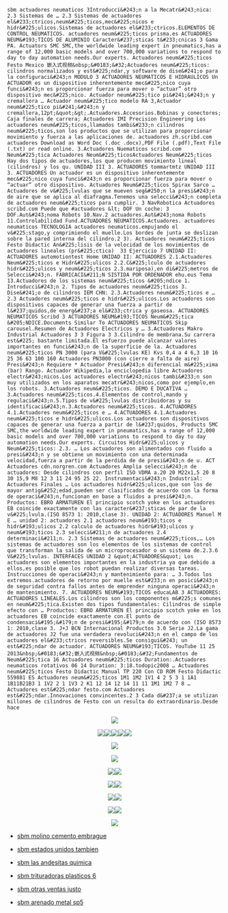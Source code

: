 
```
sbm actuadores neumaticos 3Introducci&#243;n a la Mecatr&#243;nica: 2.3 Sistemas de … 2.3 Sistemas de actuadores el&#233;ctricos,neum&#225;ticos,mec&#225;nicos e hidr&#225;ulicos.Sistemas de actuadores el&#233;ctricos.ELEMENTOS DE CONTROL NEUMATICOS. actuadores neum&#225;ticos prisma.es ACTUADORES NEUM&#193;TICOS DE ALUMINIO Caracter&#237;sticas t&#233;cnicas 3 Gama PA. Actuators SMC SMC,the worldwide leading expert in pneumatics,has a range of 12,000 basic models and over 700,000 variations to respond to day to day automation needs.Our experts. Actuadores neum&#225;ticos Festo Mexico 嵌入式视频&nbsp;&#0183;&#32;Actuadores neum&#225;ticos: cilindros normalizados y est&#225;ndar,y software de dise&#241;o para la configuraci&#243;n MODULO 3 ACTUADORES NEUMATICOS E HIDRAULICOS Un ACTUADOR es un dispositivo inherentemente mec&#225;nico cuya funci&#243;n es proporcionar fuerza para mover o “actuar” otro dispositivo mec&#225;nico. Actuador neum&#225;tico pi&#241;&#243;n y cremallera … Actuador neum&#225;tico modelo RA 3,Actuador neum&#225;tico pi&#241;&#243;n y cremallera,12pt;&quot;&gt;.Actuadores.Accesorios.Bobinas y conectores; Caja finales de carrera; Actuadores IMI Precision Engineering Los actuadores neum&#225;ticos,llamados tambi&#233;n cilindros neum&#225;ticos,son los productos que se utilizan para proporcionar movimiento y fuerza a las aplicaciones de. actuadores zh.scribd.com actuadores Download as Word Doc (.doc .docx),PDF File (.pdf),Text File (.txt) or read online. 3.Actuadores Nuematicos scribd.com Neum&#225;tica Actuadores Neum&#225;ticosActuadores Neum&#225;ticos Hay dos tipos de actuadores,los que producen movimiento lineal (cilindros) y los qu. UNIDAD III 3. ACTUADORES tommartmtz UNIDAD III 3. ACTUADORES Un actuador es un dispositivo inherentemente mec&#225;nico cuya funci&#243;n es proporcionar fuerza para mover o “actuar” otro dispositivo. Actuadores Neum&#225;ticos Spirax Sarco … Actuadores de v&#225;lvulas que se mueven seg&#250;n la presi&#243;n de aire que se aplica al diafragma.Tenemos una selecci&#243;n completa de actuadores neum&#225;ticos para cumplir. 3 NavRobotica Actuadores scribd.com Puede que #actuadores &lt; DOF Un coche: 3 DOF.Aut&#243;noma Robots 10.Nav.2 actuadores.Aut&#243;noma Robots 11.Controlabilidad Fund.ACTUADORES NEUMATICOS.Actuadores. actuadores neumaticos TECNOLOGIA actuadores neumaticos.empujando el v&#225;stago,y comprimiendo el muelle.Los bordes de junta se deslizan sobre la pared interna del cilindro.2 3). Actuadores neum&#225;ticos Festo Didactic An&#225;lisis de la velocidad de los movimientos de actuadores lineales (pr&#225;ctica)  33 Ejercicio 7 UNIDAD II: ACTUADORES automotiontest Home UNIDAD II: ACTUADORES 2.1.Actuadores Neum&#225;ticos e Hidr&#225;ulicos 2.2.C&#225;lculo de actuadores hidr&#225;ulicos y neum&#225;ticos 2.3.mariposa),en di&#225;metros de Selecci&#243;n. FABRICACI&#211;N SISTIDA POR ORDENADOR ehu.eus Tema 13.Actuadores de los sistemas neum&#225;ticos &#205;ndice 1. Introducci&#243;n 2. Tipos de actuadores neum&#225;ticos 3. Dise&#241;o de cilindros IEM CHN: 2.3.Actuadores neum&#225;ticos e … 2.3 Actuadores neum&#225;ticos e hidr&#225;ulicos.Los actuadores son dispositivos capaces de generar una fuerza a partir de l&#237;quidos,de energ&#237;a el&#233;ctrica y gaseosa. ACTUADORES NEUMATICOS Scribd 3 ACTUADORES NEUM&#193;TICOS Neum&#225;tica &#205;NDICE.Documents Similar To ACTUADORES NEUMATICOS Skip carousel.Resumen de Actuadores Electricos y … 3.Actuadores Makro Industrial Actuadores 3 3 Figura 3 3.Cilindro de membrana.Su carrera est&#225; bastante limitada.El esfuerzo puede alcanzar valores importantes en funci&#243;n de la superficie de la. Actuadores neum&#225;ticos PN 3000 (para V&#225;lvulas KE) Kvs 0,4 a 4 6,3 10 16 25 36 63 100 160 Actuadores PN3000 (con cierre a falta de aire) Presi&#243;n Requiere * Actuador Presi&#243;n diferencial m&#225;xima (bar) Rango. Actuador Wikipedia,la enciclopedia libre Actuadores electr&#243;nicos.Los actuadores electr&#243;nicos tambi&#233;n son muy utilizados en los aparatos mecatr&#243;nicos,como por ejemplo,en los robots. 3.Actuadores neum&#225;ticos. DEMO E DUCATIVA … 3.Actuadores neum&#225;ticos.4.Elementos de control,mando y regulaci&#243;n.5.Tipos de v&#225;lvulas distribuidoras y su identificaci&#243;n.3.Actuadores neum&#225;ticos. 4.ACTUADORES 4.1.Actuadores neum&#225;ticos e … 4.ACTUADORES 4.1.Actuadores neum&#225;ticos e hidr&#225;ulicos.Los actuadores son dispositivos capaces de generar una fuerza a partir de l&#237;quidos, Products SMC SMC,the worldwide leading expert in pneumatics,has a range of 12,000 basic models and over 700,000 variations to respond to day to day automation needs.Our experts. Circuitos Hidr&#225;ulicos y Neum&#225;ticos: 2.3. … Los actuadores son alimentados con fluido a presi&#243;n y se obtiene un movimiento con una determinada velocidad,fuerza a partir de la perdida de de presi&#243;n de u. ACT Actuadores cdn.norgren.com Actuadores Amplia selecci&#243;n de actuadores: Desde cilindros con perfil ISO VDMA a.20 20 M22x1,5 20 8 30 15,9 M8 12 3 11 24 95 25 22. Instrumentaci&#243;n Industrial: Actuadores Finales … Los actuadores hidr&#225;ulicos,que son los de mayor antig&#252;edad,pueden ser clasificados de acuerdo con la forma de operaci&#243;n,funcionan en base a fluidos a presi&#243;n. Productos: EBRO ARMATUREN El principio scotch yoke en los actuadores EB coincide exactamente con las caracter&#237;sticas de par de la v&#225;lvula.(ISO 8573 1: 2010,clase 3). UNIDAD 2: ACTUADORES Manuel M E … unidad 2: actuadores 2.1 actuadores neum&#193;ticos e hidr&#193;ulicos 2.2 calculo de actuadores hidr&#193;ulicos y neum&#193;ticos 2.3 selecci&#211;n de actuadores 2.4 determinaci&#211;n. 2.3 Sistemas de actuadores neum&#225;ticos,… Los sistemas de actuadores son los elementos de los sistemas de control que transforman la salida de un microprocesador o un sistema de.2.3.6 V&#225;lvulas. INTERFACES UNIDAD 2 &quot;ACTUADORES&quot; Los actuadores son elementos importantes en la industria ya que debido a ellos,es posible que los robot puedan realizar diversas tareas. Instrucciones de operaci&#243;n y mantenimiento para: … 3.Todos los extremos.actuadores de retorno por muelle est&#233;n en posici&#243;n de seguridad contra fallos antes de emprender ninguna operaci&#243;n de mantenimiento. 7. ACTUADORES NEUM&#193;TICOS educaLAB 3 ACTUADORES: ACTUADORES LINEALES.Los cilindros son los componentes m&#225;s comunes en neum&#225;tica.Existen dos tipos fundamentales: Cilindros de simple efecto con … Productos: EBRO ARMATUREN El principio scotch yoke en los actuadores EB coincide exactamente con.El punto de condensaci&#195;&#179;n de presi&#195;&#179;n de acuerdo con (ISO 8573 1: 2010,clase 3. J+J BCN Internacional Productos 3.0 Serie J2.La gama de actuadores J2 fue una verdadera revoluci&#243;n en el campo de los actuadores el&#233;ctricos reversibles.Se consigui&#243; un est&#225;ndar de actuador. ACTUADORES NEUM&#193;TICOS. YouTube 11 25 2013&nbsp;&#0183;&#32;嵌入式视频&nbsp;&#0183;&#32;Fundamentos de Neum&#225;tica 16 Actuadores neum&#225;ticos Duration:.Actuadores neumaticos rotativos 06 14 Duration: 3:18.todopic2008 … Actuadores neum&#225;ticos Festo Didactic Manual TP 220 Con CD ROM Festo Didactic 559881 ES Actuadores neum&#225;ticos 1M1 1M2 1V1 4 2 5 3 1 1A1 1B11B21B3 1 1V2 2 1 1V3 2 K1 12 14 12 14 11 11 1M1 1M2 7 8 … Actuadores est&#225;ndar festo.com Actuadores est&#225;ndar.Innovaciones convincentes.2 3 Cada d&#237;a se utilizan millones de cilindros de Festo con un resulta do extraordinario.Desde hace 
```

<div align="center">

<a href="https://es-crusher.shibang-china.com/github&k=sbm+actuadores+neumaticos+3"><img src="https://static.shibang-china.com/es/crusher/logo.jpg"></a>

<a href="https://es-crusher.shibang-china.com/github&k=sbm+actuadores+neumaticos+3"><img src="https://static.shibang-china.com/es/crusher/index.jpg"></a><a href="https://es-crusher.shibang-china.com/material.htmlgithub&k=sbm+actuadores+neumaticos+3"><img src="https://static.shibang-china.com/es/crusher/material.jpg"></a><a href="https://es-crusher.shibang-china.com/application.htmlgithub&k=sbm+actuadores+neumaticos+3"><img src="https://static.shibang-china.com/es/crusher/application.jpg"></a><a href="https://es-crusher.shibang-china.com/aboutus.htmlgithub&k=sbm+actuadores+neumaticos+3"><img src="https://static.shibang-china.com/es/crusher/aboutus.jpg"></a><a href="https://es-crusher.shibang-china.com/contact.htmlgithub&k=sbm+actuadores+neumaticos+3"><img src="https://static.shibang-china.com/es/crusher/contact.jpg"></a>

<a href="https://es-crusher.shibang-china.com/github&k=sbm+actuadores+neumaticos+3"><img src="https://static.shibang-china.com/es/crusher/banner.jpg"></a>

<a href="https://swt.shibang-china.com/github&k=sbm+actuadores+neumaticos+3"><img src="https://static.shibang-china.com/es/crusher/text.jpg"></a>

<a href="https://swt.shibang-china.com/github&k=sbm+actuadores+neumaticos+3"><img src="https://static.shibang-china.com/es/crusher/chat.jpg"></a><a href="https://es-crusher.shibang-china.com/contact.htmlgithub&k=sbm+actuadores+neumaticos+3"><img src="https://static.shibang-china.com/es/crusher/message.jpg"></a>

<a href="https://es-crusher.shibang-china.com/products/pe.htmlgithub&k=sbm+actuadores+neumaticos+3"><img src="https://static.shibang-china.com/es/crusher/pe.jpg"></a><a href="https://es-crusher.shibang-china.com/products/pf.htmlgithub&k=sbm+actuadores+neumaticos+3"><img src="https://static.shibang-china.com/es/crusher/pf.jpg"></a>

<a href="https://es-crusher.shibang-china.com/products/hpt.htmlgithub&k=sbm+actuadores+neumaticos+3"><img src="https://static.shibang-china.com/es/crusher/hpt.jpg"></a><a href="https://es-crusher.shibang-china.com/products/vsi.htmlgithub&k=sbm+actuadores+neumaticos+3"><img src="https://static.shibang-china.com/es/crusher/vsi.jpg"></a>

<a href="https://es-crusher.shibang-china.com/products/klv.htmlgithub&k=sbm+actuadores+neumaticos+3"><img src="https://static.shibang-china.com/es/crusher/klv.jpg"></a><a href="https://es-crusher.shibang-china.com/products/portable.htmlgithub&k=sbm+actuadores+neumaticos+3"><img src="https://static.shibang-china.com/es/crusher/portable.jpg"></a>

<a href="https://swt.shibang-china.com/github&k=sbm+actuadores+neumaticos+3"><img src="https://static.shibang-china.com/es/crusher/case.jpg"></a>

</div>


* [sbm molino cemento embrague](sbm%20molino%20cemento%20embrague.md)

* [sbm estados unidos tambien](sbm%20estados%20unidos%20tambien.md)

* [sbm las andesitas quimica](sbm%20las%20andesitas%20quimica.md)

* [sbm trituradoras plasticos 6](sbm%20trituradoras%20plasticos%206.md)

* [sbm otras ventas justo](sbm%20otras%20ventas%20justo.md)

* [sbm arenado metal sp5](sbm%20arenado%20metal%20sp5.md)